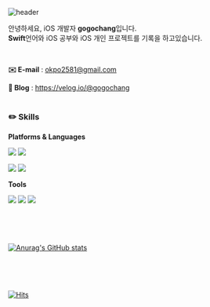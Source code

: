 ![header](https://capsule-render.vercel.app/api?type=waving&color=gradient&customColorList=0,2,2,5,30&height=250&section=Header&text=Welcome!&fontSize=90&fontAlign=70&fontAlignY=35&animation=fadeIn&desc=gogochang's%20GitHub%20Profile&descAlign=76&descAlignY=52)

안녕하세요, iOS 개발자 **gogochang**입니다.  
**Swift**언어와 iOS 공부와
iOS 개인 프로젝트를 기록을 하고있습니다.

<br/>

**✉️ E-mail** : okpo2581@gmail.com

**📝 Blog** : https://velog.io/@gogochang
<br/>
<br/>

### **✏️ Skills**

**Platforms & Languages**

<img src="https://img.shields.io/badge/iOS-000?style=flat-square&logo=IOS&logoColor=white"/> <img src="https://img.shields.io/badge/Android-3ddc84?style=flat-square&logo=Android&logoColor=white"/> 

<img src="https://img.shields.io/badge/Swift-f05138?style=square&logo=Swift&logoColor=white"/> <img src="https://img.shields.io/badge/JAVA-008fc7?style=flat-square&logo=JAVA&logoColor=white"/>

**Tools**

<img src="https://img.shields.io/badge/Git-f05032?style=flat-square&logo=Git&logoColor=white"/> <img src="https://img.shields.io/badge/Jenkins-d24939?style=flat-square&logo=Jenkins&logoColor=white"/> <img src="https://img.shields.io/badge/Redmine-b32024?style=flat-square&logo=Redmine&logoColor=white"/>

<br/>
<br/>
<br/>

[![Anurag's GitHub stats](https://github-readme-stats.vercel.app/api?username=gogochang)](https://github.com/anuraghazra/github-readme-stats)

<br/>
<br/>
<br/>

[![Hits](https://hits.seeyoufarm.com/api/count/incr/badge.svg?url=https%3A%2F%2Fgithub.com%2Fgogochang&count_bg=%2379C83D&title_bg=%23555555&icon=&icon_color=%23E7E7E7&title=hits&edge_flat=false)](https://hits.seeyoufarm.com)

